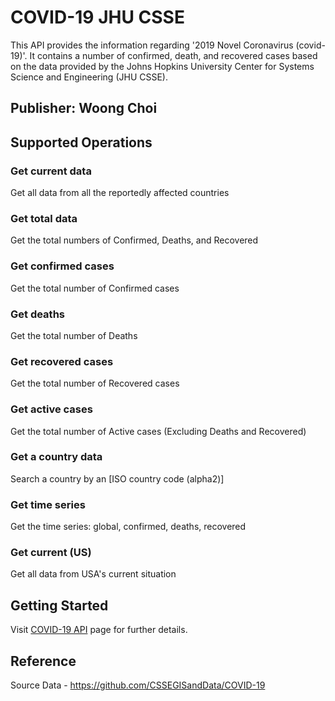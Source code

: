 # COVID-19 JHU CSSE
This API provides the information regarding '2019 Novel Coronavirus (covid-19)'. It contains a number of confirmed, death, and recovered cases based on the data provided by the Johns Hopkins University Center for Systems Science and Engineering (JHU CSSE).

## Publisher: Woong Choi

## Supported Operations
### Get current data
Get all data from all the reportedly affected countries

### Get total data
Get the total numbers of Confirmed, Deaths, and Recovered

### Get confirmed cases
Get the total number of Confirmed cases

### Get deaths
Get the total number of Deaths

### Get recovered cases
Get the total number of Recovered cases

### Get active cases
Get the total number of Active cases (Excluding Deaths and Recovered)

### Get a country data
Search a country by an [ISO country code (alpha2)]

### Get time series
Get the time series: global, confirmed, deaths, recovered

### Get current (US)
Get all data from USA's current situation

## Getting Started
Visit [COVID-19 API](https://nuttaphat.com/covid19-api/) page for further details.

## Reference
Source Data - https://github.com/CSSEGISandData/COVID-19
